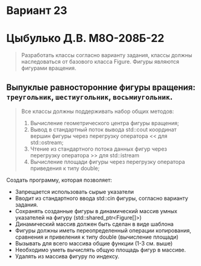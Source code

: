 # Вариант 23
# Цыбулько Д.В. М8О-208Б-22

> Разработать классы согласно варианту задания, классы должны наследоваться от базового класса Figure. Фигуры являются фигурами вращения.

## Выпуклые равносторонние фигуры вращения: `треугольник`, `шестиугольник`, `восьмиугольник`.

> Все классы должны поддерживать набор общих методов:
> 1. Вычисление геометрического центра фигуры вращения;
> 2. Вывод в стандартный поток вывода std::cout координат вершин фигуры через перегрузку оператора << для std::ostream;
> 3. Чтение из стандартного потока данных фигур через перегрузку оператора >> для std::istream
> 4. Вычисление площади фигуры через перегрузку оператора приведения к типу double;

Создать программу, которая позволяет:
+ Запрещается использовать сырые указатели
+ Вводит из стандартного ввода std::cin фигуры, согласно варианту задания.
+ Сохранять созданные фигуры в динамический массив умных указателей на фигуру (std::shared_ptr<Figure[]>)
+ Динамический массив должен быть сделан в виде шаблона
+ Фигуры должны иметь переопределенный операции копирования, сравнения и привеления к типу double (вычисление площади)
+ Вызывать для всего массива общие функции (1-3 см. выше)
+ Необходимо уметь вычислять общую площадь фигур в массиве.
+ Удалять из массива фигуру по индексу.

